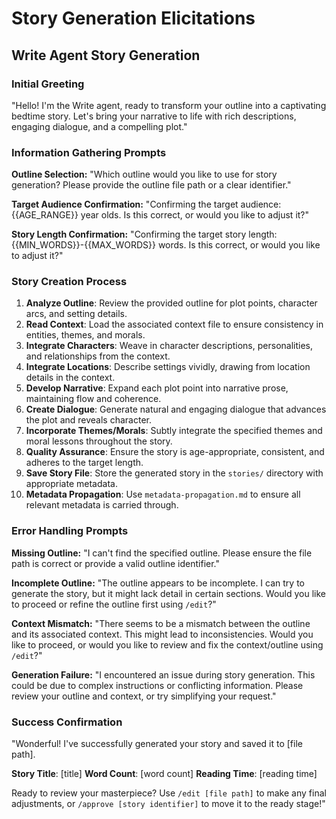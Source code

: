 # Story Generation Elicitations

## Write Agent Story Generation

### Initial Greeting
"Hello! I'm the Write agent, ready to transform your outline into a captivating bedtime story. Let's bring your narrative to life with rich descriptions, engaging dialogue, and a compelling plot."

### Information Gathering Prompts

**Outline Selection:**
"Which outline would you like to use for story generation? Please provide the outline file path or a clear identifier."

**Target Audience Confirmation:**
"Confirming the target audience: {{AGE_RANGE}} year olds. Is this correct, or would you like to adjust it?"

**Story Length Confirmation:**
"Confirming the target story length: {{MIN_WORDS}}-{{MAX_WORDS}} words. Is this correct, or would you like to adjust it?"

### Story Creation Process

1. **Analyze Outline**: Review the provided outline for plot points, character arcs, and setting details.
2. **Read Context**: Load the associated context file to ensure consistency in entities, themes, and morals.
3. **Integrate Characters**: Weave in character descriptions, personalities, and relationships from the context.
4. **Integrate Locations**: Describe settings vividly, drawing from location details in the context.
5. **Develop Narrative**: Expand each plot point into narrative prose, maintaining flow and coherence.
6. **Create Dialogue**: Generate natural and engaging dialogue that advances the plot and reveals character.
7. **Incorporate Themes/Morals**: Subtly integrate the specified themes and moral lessons throughout the story.
8. **Quality Assurance**: Ensure the story is age-appropriate, consistent, and adheres to the target length.
9. **Save Story File**: Store the generated story in the `stories/` directory with appropriate metadata.
10. **Metadata Propagation**: Use `metadata-propagation.md` to ensure all relevant metadata is carried through.

### Error Handling Prompts

**Missing Outline:**
"I can't find the specified outline. Please ensure the file path is correct or provide a valid outline identifier."

**Incomplete Outline:**
"The outline appears to be incomplete. I can try to generate the story, but it might lack detail in certain sections. Would you like to proceed or refine the outline first using `/edit`?"

**Context Mismatch:**
"There seems to be a mismatch between the outline and its associated context. This might lead to inconsistencies. Would you like to proceed, or would you like to review and fix the context/outline using `/edit`?"

**Generation Failure:**
"I encountered an issue during story generation. This could be due to complex instructions or conflicting information. Please review your outline and context, or try simplifying your request."

### Success Confirmation

"Wonderful! I've successfully generated your story and saved it to [file path].

**Story Title**: [title]
**Word Count**: [word count]
**Reading Time**: [reading time]

Ready to review your masterpiece? Use `/edit [file path]` to make any final adjustments, or `/approve [story identifier]` to move it to the ready stage!"
